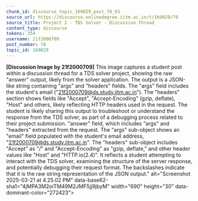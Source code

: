 ```yaml
---
chunk_id: discourse_topic_169029_post_78_03
source_url: https://discourse.onlinedegree.iitm.ac.in/t/169029/78
source_title: Project 2 - TDS Solver - Discussion Thread
content_type: discourse
tokens: 354
username: 21f2000709
post_number: 78
topic_id: 169029
---
```


**[Discussion Image by 21f2000709]** This image captures a student post within a discussion thread for a TDS solver project, showing the raw "answer" output, likely from the solver application. The output is a JSON-like string containing "args" and "headers" fields. The "args" field includes the student's email ("21f2000709@ds.study.iitm.ac.in"). The "headers" section shows fields like "Accept", "Accept-Encoding" (gzip, deflate), "Host" and others, likely reflecting HTTP headers used in the request. The student is likely sharing this output to troubleshoot or understand the response from the TDS solver, as part of a debugging process related to their project submission. "answer" field, which includes "args" and "headers" extracted from the request. The "args" sub-object shows an "email" field populated with the student's email address, "21f2000709@ds.study.iitm.ac.in". The "headers" sub-object includes "Accept" as "*/*" and "Accept-Encoding" as "gzip, deflate," and other header values like "Host" and "HTTP.io(2.4)". It reflects a student attempting to interact with the TDS solver, examining the structure of the server response, and potentially debugging their request format. The backslashes indicate that it is the raw string representation of the JSON output." alt="Screenshot 2025-03-21 at 4.25.02 PM" data-base62-sha1="4jMPA3M2oiTM49M2JMF5jj9jbyM" width="690" height="30" data-dominant-color="272423">

